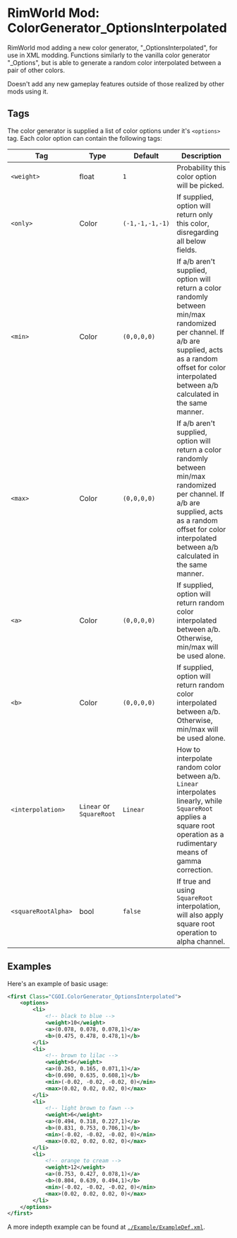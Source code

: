 # RimWorld Mod: ColorGenerator_OptionsInterpolated
RimWorld mod adding a new color generator, "_OptionsInterpolated", for use in XML modding. Functions similarly to the vanilla color generator "_Options", but is able to generate a random color interpolated between a pair of other colors. 

Doesn't add any new gameplay features outside of those realized by other mods using it.

## Tags
The color generator is supplied a list of color options under it's ``<options>`` tag. Each color option can contain the following tags:

| Tag | Type | Default | Description |
| --- | --- | --- | --- |
| ```<weight>``` | float | ```1``` | Probability this color option will be picked. |
| ```<only>``` | Color | ```(-1,-1,-1,-1)``` | If supplied, option will return only this color, disregarding all below fields. |
| ```<min>``` | Color | ```(0,0,0,0)``` | If a/b aren't supplied, option will return a color randomly between min/max randomized per channel. If a/b are supplied, acts as a random offset for color interpolated between a/b calculated in the same manner. |
| ```<max>``` | Color | ```(0,0,0,0)``` | If a/b aren't supplied, option will return a color randomly between min/max randomized per channel. If a/b are supplied, acts as a random offset for color interpolated between a/b calculated in the same manner. |
| ```<a>``` | Color | ```(0,0,0,0)``` | If supplied, option will return random color interpolated between a/b. Otherwise, min/max will be used alone. |
| ```<b>``` | Color | ```(0,0,0,0)``` | If supplied, option will return random color interpolated between a/b. Otherwise, min/max will be used alone. |
| ```<interpolation>``` | ```Linear``` or ```SquareRoot``` | ```Linear``` | How to interpolate random color between a/b. ```Linear``` interpolates linearly, while ```SquareRoot``` applies a square root operation as a rudimentary means of gamma correction. |
| ```<squareRootAlpha>``` | bool | ```false``` | If true and using ```SquareRoot``` interpolation, will also apply square root operation to alpha channel. |

## Examples
Here's an example of basic usage:
```XML
<first Class="CGOI.ColorGenerator_OptionsInterpolated">
	<options>
		<li>
			<!-- black to blue -->
			<weight>10</weight>
			<a>(0.078, 0.078, 0.078,1)</a>
			<b>(0.475, 0.478, 0.478,1)</b>
		</li>
		<li>
			<!-- brown to lilac -->
			<weight>6</weight>
			<a>(0.263, 0.165, 0.071,1)</a>
			<b>(0.690, 0.635, 0.608,1)</b>
			<min>(-0.02, -0.02, -0.02, 0)</min>
			<max>(0.02, 0.02, 0.02, 0)</max>
		</li>
		<li>
			<!-- light brown to fawn -->
			<weight>6</weight>
			<a>(0.494, 0.318, 0.227,1)</a>
			<b>(0.831, 0.753, 0.706,1)</b>
			<min>(-0.02, -0.02, -0.02, 0)</min>
			<max>(0.02, 0.02, 0.02, 0)</max>
		</li>
		<li>
			<!-- orange to cream -->
			<weight>12</weight>
			<a>(0.753, 0.427, 0.078,1)</a>
			<b>(0.804, 0.639, 0.494,1)</b>
			<min>(-0.02, -0.02, -0.02, 0)</min>
			<max>(0.02, 0.02, 0.02, 0)</max>
		</li>
	</options>
</first>
```
A more indepth example can be found at [```./Example/ExampleDef.xml```](./Example/ExampleDef.xml).
